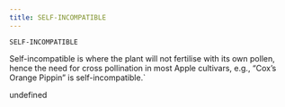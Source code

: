 ```yaml
---
title: SELF-INCOMPATIBLE
---
```

`SELF-INCOMPATIBLE`

Self-incompatible is where the plant will not fertilise with its own pollen, hence the need for cross pollination in most Apple cultivars, e.g., “Cox’s Orange Pippin” is self-incompatible.`

undefined